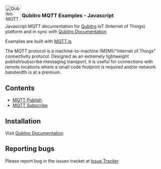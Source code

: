 <img align="left" width="50" height="50" src="https://cdn.jsdelivr.net/npm/programming-languages-logos/src/javascript/javascript.png" alt="Qubitro MQTT Examples - Javascript">

### Qubitro MQTT Examples - Javascript

Javascript MQTT documentation for [Qubitro](www.qubitro.com) IoT (Internet of Things) platform and in sync with [Qubitro Documentation](docs.qubitro.com)

Examples are built with [MQTT.js](https://github.com/mqttjs)

The MQTT protocol is a machine-to-machine (M2M)/"Internet of Things" connectivity protocol. Designed as an extremely lightweight publish/subscribe messaging transport, it is useful for connections with remote locations where a small code footprint is required and/or network bandwidth is at a premium.

Contents
--------

* [MQTT Publish](./qubitro_mqtt_publish.js)
* [MQTT Subscribe](./qubitro_mqtt_subscribe.js)

Installation
------------

Visit [Qubitro Documentation](https://docs.qubitro.com/client-guides/setup-device/ruby)

Reporting bugs
------------

Please report bug in the issues tracket at [Issue Tracker](https://github.com/qubitro/qubitro-docs/issues)